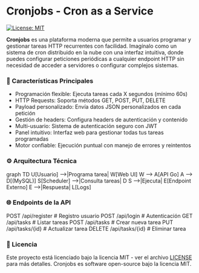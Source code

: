 # Cronjobs - Cron as a Service

[![License: MIT](https://img.shields.io/badge/License-MIT-yellow.svg)](https://opensource.org/licenses/MIT)

**Cronjobs** es una plataforma moderna que permite a usuarios programar y gestionar tareas HTTP recurrentes con facilidad. Imagínalo como un sistema de cron distribuido en la nube con una interfaz intuitiva, donde puedes configurar peticiones periódicas a cualquier endpoint HTTP sin necesidad de acceder a servidores o configurar complejos sistemas.

### 🚀 Características Principales

* Programación flexible: Ejecuta tareas cada X segundos (mínimo 60s)
* HTTP Requests: Soporta métodos GET, POST, PUT, DELETE
* Payload personalizado: Envía datos JSON personalizados en cada petición
* Gestión de headers: Configura headers de autenticación y contenido
* Multi-usuario: Sistema de autenticación seguro con JWT
* Panel intuitivo: Interfaz web para gestionar todas tus tareas programadas
* Motor confiable: Ejecución puntual con manejo de errores y reintentos

### ⚙️ Arquitectura Técnica

graph TD
    U[Usuario] -->|Programa tarea| W[Web UI]
    W --> A[API Go]
    A --> D[(MySQL)]
    S[Scheduler] -->|Consulta tareas| D
    S -->|Ejecuta| E[Endpoint Externo]
    E -->|Respuesta| L[Logs]

### 🌐 Endpoints de la API

POST   /api/register     # Registro usuario
POST   /api/login        # Autenticación
GET    /api/tasks        # Listar tareas
POST   /api/tasks        # Crear nueva tarea
PUT    /api/tasks/{id}   # Actualizar tarea
DELETE /api/tasks/{id}   # Eliminar tarea

### 📄 Licencia

Este proyecto está licenciado bajo la licencia MIT - ver el archivo [LICENSE](LICENSE.txt) para más detalles.
Cronjobs es software open-source bajo la licencia MIT.
